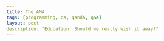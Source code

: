 ```yaml
---
title: The AMA
tags: [programming, qa, qanda, q&a]
layout: post
description: "Education: Should we really wish it away?"
---
```


